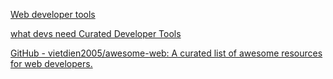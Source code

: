 
[Web developer tools](https://mothereff.in/)

[what devs need Curated Developer Tools](https://whatdevsneed.com/)

[GitHub - vietdien2005/awesome-web: A curated list of awesome resources for web developers.](https://github.com/vietdien2005/awesome-web)
